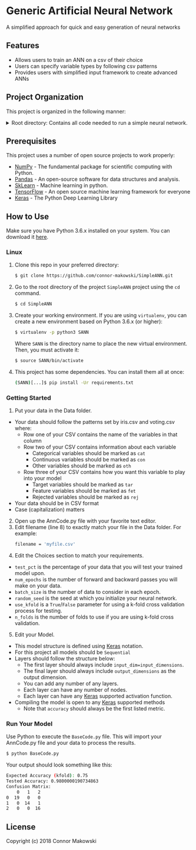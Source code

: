 Generic Artificial Neural Network
===============

A simplified approach for quick and easy generation of neural networks

Features
--------

- Allows users to train an ANN on a csv of their choice
- Users can specify variable types by following csv patterns
- Provides users with simplified input framework to create advanced ANNs


Project Organization
--------

This project is organized in the following manner:

<details><summary>Root directory: Contains all code needed to run a simple neural network.</summary>
    <ul>
    <li><details><summary>Data: Contains two example data sets</summary>
    <ul>
      <li>[Iris]</li>
      <li>[Voting]</li>
    </ul>
    </details></li>
    <li>AnnCode: Define your choices and ANN Code</li>
    <li>BaseCode: Code to import your data and run your AnnCode</li>
    <li>requirements: Code to used to install all needed python requirements</li>
    </ul>
</details>


Prerequisites
-------------

This project uses a number of open source projects to work properly:

* [NumPy] - The fundamental package for scientific computing with Python.
* [Pandas] - An open-source software for data structures and analysis.
* [SkLearn] - Machine learning in python.
* [TensorFlow] - An open source machine learning framework for everyone
* [Keras] - The Python Deep Learning Library

How to Use
----------

Make sure you have Python 3.6.x installed on your system. You can download it [here](https://www.python.org/downloads/).

### Linux

1. Clone this repo in your preferred directory:
    ```sh
    $ git clone https://github.com/connor-makowski/SimpleANN.git
    ```
2. Go to the root directory of the project `SimpleANN` project using the `cd` command.
    ```sh
    $ cd SimpleANN
    ```
3. Create your working environment. If you are using `virtualenv`, you can create a new environment based on Python 3.6.x (or higher):
    ```sh
    $ virtualenv -p python3 SANN
    ```
    Where `SANN` is the directory name to place the new virtual environment. Then, you must activate it:
    ```sh
    $ source SANN/bin/activate
    ```
4. This project has some dependencies. You can install them all at once:
    ```sh
    (SANN)[...]$ pip install -Ur requirements.txt
    ```

### Getting Started

1. Put your data in the Data folder.
  - Your data should follow the patterns set by iris.csv and voting.csv where:
    - Row one of your CSV contains the name of the variables in that column
    - Row two of your CSV contains information about each variable
      - Categorical variables should be marked as `cat`
      - Continuous variables should be marked as `con`
      - Other variables should be marked as `oth`
    - Row three of your CSV contains how you want this variable to play into your model
      - Target variables should be marked as `tar`
      - Feature variables should be marked as `fet`
      - Rejected variables should be marked as `rej`
  - Your data should be in CSV format
  - Case (capitalization) matters

2. Open up the AnnCode.py file with your favorite text editor.
3. Edit filename (line 8) to exactly match your file in the Data folder. For example:
    ```sh
    filename = 'myfile.csv'
    ```
4. Edit the Choices section to match your requirements.
  - `test_pct` is the percentage of your data that you will test your trained model upon.
  - `num_epochs` is the number of forward and backward passes you will make on your data.
  - `batch_size` is the number of data to consider in each epoch.
  - `random_seed` is the seed at which you initialize your neural network.
  - `use_kfold` is a `True`/`False` parameter for using a k-fold cross validation process for testing.
  - `n_folds` is the number of folds to use if you are using k-fold cross validation.
5. Edit your Model.
  - This model structure is defined using [Keras] notation.
  - For this project all models should be `Sequential`
  - Layers should follow the structure below:
    - The first layer should always include `input_dim=input_dimensions`.
    - The final layer should always include `output_dimensions` as the output dimension.
    - You can add any number of any layers.
    - Each layer can have any number of nodes.
    - Each layer can have any [Keras] supported activation function.
  - Compiling the model is open to any [Keras] supported methods
    - Note that `accuracy` should always be the first listed metric.

### Run Your Model

Use Python to execute the `BaseCode.py` file. This will import your AnnCode.py file and your data to process the results.
```sh
$ python BaseCode.py
```

Your output should look something like this:
```sh
Expected Accuracy (kfold): 0.75
Tested Accuracy: 0.9800000190734863
Confusion Matrix:
    0   1   2
0  19   0   0
1   0  14   1
2   0   0  16
```

License
-------

Copyright (c) 2018 Connor Makowski

[//]: # (These are reference links used in the body of this note and get stripped out when the markdown processor does its job.)

[Iris]: <https://en.wikipedia.org/wiki/Iris_flower_data_set>
[Voting]: <https://archive.ics.uci.edu/ml/datasets/congressional+voting+records>
[NumPy]: <http://www.numpy.org/>
[Pandas]: <https://pandas.pydata.org/>
[SkLearn]: <http://scikit-learn.org/stable/>
[TensorFlow]: <https://www.tensorflow.org/>
[Keras]: <https://keras.io/>
